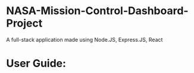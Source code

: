 # NASA-Mission-Control-Dashboard-Project
A full-stack application made using Node.JS, Express.JS, React

# User Guide:

